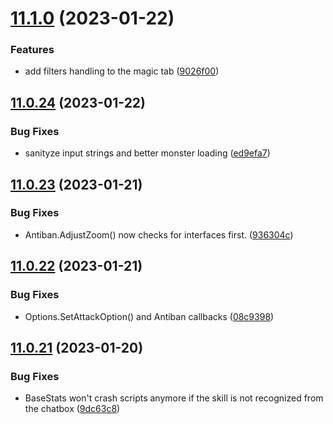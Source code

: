 # [11.1.0](https://github.com/Torwent/WaspLib/compare/v11.0.24...v11.1.0) (2023-01-22)


### Features

* add filters handling to the magic tab ([9026f00](https://github.com/Torwent/WaspLib/commit/9026f0036b9210c1101ae3a2471448f8729ad510))



## [11.0.24](https://github.com/Torwent/WaspLib/compare/v11.0.23...v11.0.24) (2023-01-22)


### Bug Fixes

* sanityze input strings and better monster loading ([ed9efa7](https://github.com/Torwent/WaspLib/commit/ed9efa7ffece20003cb0012110635634ded55a67))



## [11.0.23](https://github.com/Torwent/WaspLib/compare/v11.0.22...v11.0.23) (2023-01-21)


### Bug Fixes

* Antiban.AdjustZoom() now checks for interfaces first. ([936304c](https://github.com/Torwent/WaspLib/commit/936304c96c0c2fb696763ef8e2262b6530a35616))



## [11.0.22](https://github.com/Torwent/WaspLib/compare/v11.0.21...v11.0.22) (2023-01-21)


### Bug Fixes

* Options.SetAttackOption() and Antiban callbacks ([08c9398](https://github.com/Torwent/WaspLib/commit/08c9398b4c6948cf9e90522c568204fb8d500087))



## [11.0.21](https://github.com/Torwent/WaspLib/compare/v11.0.20...v11.0.21) (2023-01-20)


### Bug Fixes

* BaseStats won't crash scripts anymore if the skill is not recognized from the chatbox ([9dc63c8](https://github.com/Torwent/WaspLib/commit/9dc63c8ca3e468b6de61d55d0a3f5e95167238fc))



